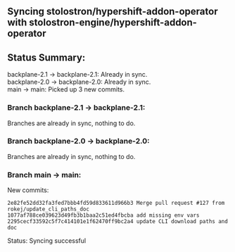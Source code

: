 ## Syncing stolostron/hypershift-addon-operator with stolostron-engine/hypershift-addon-operator

## Status Summary:

backplane-2.1 -> backplane-2.1: Already in sync.  
backplane-2.0 -> backplane-2.0: Already in sync.  
main -> main: Picked up 3 new commits.  

### Branch backplane-2.1 -> backplane-2.1:

Branches are already in sync, nothing to do.

### Branch backplane-2.0 -> backplane-2.0:

Branches are already in sync, nothing to do.

### Branch main -> main:

New commits:

```
2e82fe52dd32fa3fed7bbb4fd59d833611d966b3 Merge pull request #127 from rokej/update_cli_paths_doc
1077af788ce039623d49fb3b1baa2c51ed4fbcba add missing env vars
2295cecf33592c5f7c414101e1f62470ff9bc2a4 update CLI download paths and doc
```

Status: Syncing successful
